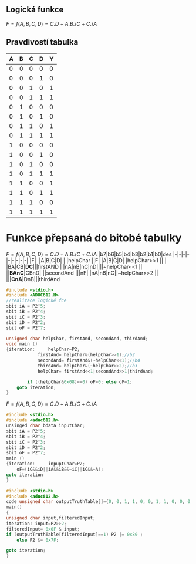 ## Logická funkce
$F = f(A,B,C,D)=C.D+A.B./C+C./A$
## Pravdivostí tabulka
A|B|C|D|Y|
|-|-|-|-|-|
|0|0|0|0|0
|0|0|0|1|0
|0|0|1|0|1
|0|0|1|1|1
|0|1|0|0|0
|0|1|0|1|0
|0|1|1|0|1
|0|1|1|1|1
|1|0|0|0|0
|1|0|0|1|0
|1|0|1|0|0
|1|0|1|1|1
|1|1|0|0|1
|1|1|0|1|1
|1|1|1|0|0
|1|1|1|1|1
# Funkce přepsaná do bitobé tabulky
$F = f(A,B,C,D)=C.D+A.B./C+C./A$
|b7|b6|b5|b4|b3|b2|b1|b0|des
|-|-|-|-|-|-|-|-|-|
|F|$~$ |A|B|C|D|$~$|$~$|helpChar
||F| |A|B|C|D|$~$|helpChar>>1
|| | |BA|CB|**DC**|||firstAND
| |nA|nB|nC|nD||||~helpChar<<1
|| ||**BAnC**|CBnD||||secondAnd
|||nF| |nA|nB|nC||~helpChar>>2
|| |||**CnA**|DnB|||thirdAnd
```c
#include <stdio.h>
#include <ADUC812.H>
//realizace logické fce
sbit iA = P2^5;
sbit iB = P2^4;
sbit iC = P2^3;
sbit iD = P2^2;
sbit oF = P2^7;

unsigned char helpChar, firstAnd, secondAnd, thirdAnd;
void main ()
{iteration:     helpChar=P2;
            firstAnd= helpChar&(helpChar>>1);//b2
            secondAnd= firstAnd&(~helpChar<<1);//b4
            thirdAnd= helpChar&(~helpChar>>2);//b3
            helpChar= firstAnd<<1|secondAnd>>1|thirdAnd;

        if ((helpChar&0x08)==0) oF=0; else oF=1;
    goto iteration;
}

```
$F = f(A,B,C,D)=C.D+A.B./C+C./A$

```c
#include <stdio.h>
#include <aduc812.h>
unsinged char bdata inputChar;
sbit iA = P2^5;
sbit iB = P2^4;
sbit iC = P2^3;
sbit iD = P2^2;
sbit oF = P2^7;
main ()
{iteration:     inpuptChar=P2;
    oF=(iC&&iD||iA&&iB&&~iC||iC&&~A);
goto iteration
}

```

```c
#include <stdio.h>
#include <aduc812.h>
code unsigned char outputTruthTable[]={0, 0, 1, 1, 0, 0, 1, 1, 0, 0, 0, 1, 1, 1, 0, 1};
main()
{
unsigned char input,filteredInput;
iteration: input=P2>>2;
filteredInput= 0x0F & input;
if (outputTruthTable[filteredInput]==1) P2 |= 0x80 ; 
    else P2 &= 0x7F;

goto iteration;
}
```

